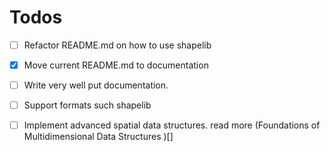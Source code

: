 # Todos
- [ ] Refactor README.md on how to use shapelib  
- [x] Move current README.md to documentation  
- [ ] Write very well put documentation.
- [ ] Support formats such shapelib
- [ ] Implement advanced spatial data structures. read more (Foundations of Multidimensional Data Structures )[]

